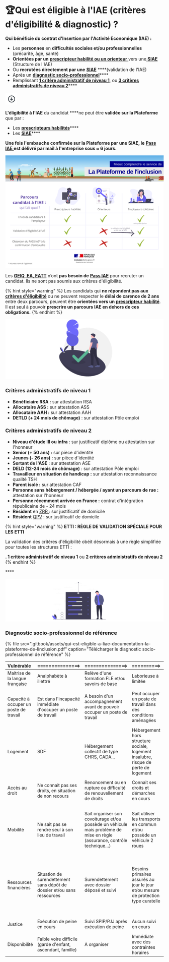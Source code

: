 # 🏆Qui est éligible à l'IAE \(critères d'éligibilité & diagnostic\) ?

**Qui bénéficie du contrat d'Insertion par l'Activité Economique \(IAE\) :**

* Les **personnes** en **difficultés sociales et/ou professionnelles** \(précarité, âge, santé\)
* **Orientées par un** [**prescripteur habilité ou un orienteur** ](pourquoi-une-plateforme-de-linclusion/qui-sont-les-differents-prescripteurs/)vers une[ **SIAE**](pourquoi-une-plateforme-de-linclusion/qui-sont-les-employeurs-solidaires.md) \(Structure de l'IAE\)
* Ou **recrutées directement par une** [**SIAE**](pourquoi-une-plateforme-de-linclusion/qui-sont-les-employeurs-solidaires.md) ****\(validation de l'IAE\)
* Après un [**diagnostic socio-professionnel**](qui-est-eligible-iae-criteres-eligibilite.md#diagnostic_de_reference)\*\*\*\*
* Remplissant [**1 critère administratif de niveau 1**](qui-est-eligible-iae-criteres-eligibilite.md#criteres-administratifs-de-niveau-1), ou [**3 critères administratifs de niveau 2**](qui-est-eligible-iae-criteres-eligibilite.md#criteres-administratifs-de-niveau-2)\*\*\*\*

![](.gitbook/assets/capture-de-cran-2020-06-23-a-13.51.12.png)

**L'éligibilité à l’IAE** du candidat ****ne peut être **validée sur la Plateforme** que par : 

* Les [**prescripteurs habilités**](pourquoi-une-plateforme-de-linclusion/qui-sont-les-differents-prescripteurs/prescripteur-habilite.md)\*\*\*\*
* Les [**SIAE**](pourquoi-une-plateforme-de-linclusion/qui-sont-les-employeurs-solidaires.md)\*\*\*\*

**Une fois l'embauche confirmée sur la Plateforme par une SIAE, le** [**Pass IAE** ](pourquoi-une-plateforme-de-linclusion/pass-iae-agrement-plus-simple-cest-a-dire.md)**est délivré par mail à l'entreprise sous ≈ 6 jours.**

![](.gitbook/assets/copie-de-parcours-candidat-a-liae-_-qui-fait-quoi-_-1-.png)



Les [**GEIQ, EA, EATT**](pourquoi-une-plateforme-de-linclusion/qui-sont-les-employeurs-solidaires.md#comment-se-reperer-entre-les-differents-employeurs-solidaires) n’ont **pas besoin de** [**Pass IAE**](pourquoi-une-plateforme-de-linclusion/pass-iae-agrement-plus-simple-cest-a-dire.md) pour recruter un candidat. Ils ne sont pas soumis aux critères d'éligibilité.

{% hint style="warning" %}
Les candidats qui **ne répondent pas aux** [**critères d'éligibilité**](qui-est-eligible-iae-criteres-eligibilite.md#criteres-administratifs-de-niveau-1) ou ne peuvent respecter le **délai de carence de 2 ans** entre deux parcours, peuvent être **orientées vers un** [**prescripteur habilité**](pourquoi-une-plateforme-de-linclusion/qui-sont-les-differents-prescripteurs/prescripteur-habilite.md). Il est seul à pouvoir **prescrire un parcours IAE en dehors de ces obligations.**
{% endhint %}

![](.gitbook/assets/capture-de-cran-2020-06-23-a-15.46.23.png)

### Critères administratifs de niveau 1

* **Bénéficiaire RSA :** sur attestation RSA
* **Allocataire ASS :** sur attestation ASS
* **Allocataire AAH :** sur attestation AAH
* **DETLD \(+ 24 mois de chômage\)** : sur attestation Pôle emploi

### Critères administratifs de niveau 2

* **Niveau d'étude III ou infra** : sur justificatif diplôme ou attestation sur l'honneur
* **Senior \(+ 50 ans\) :** sur pièce d'identité
* **Jeunes \(- 26 ans\) :** sur pièce d'identité
* **Sortant de l'ASE** : sur attestation ASE
* **DELD \(12-24 mois de chômage\)** : sur attestation Pôle emploi
* **Travailleur en situation de handicap :** sur attestation reconnaissance qualité TSH
* **Parent isolé :** sur attestation CAF 
* **Personne sans hébergement / hébergée / ayant un parcours de rue :** attestation sur l'honneur
* **Personne récemment arrivée en France :** contrat d'intégration républicaine de - 24 mois
* **Résident** en [ZRR ](https://www.data.gouv.fr/fr/datasets/zones-de-revitalisation-rurale-zrr/): sur justificatif de domicile
* **Résident** [QPV](https://sig.ville.gouv.fr/) : sur justificatif de domicile

{% hint style="warning" %}
**ETTI : RÈGLE DE VALIDATION SPÉCIALE POUR LES ETTI**

La validation des critères d'éligibilité obéit désormais à une règle simplifiée pour toutes les structures ETTI :

**. 1 critère administratif de niveau 1** ou **2 critères administratifs de niveau 2**
{% endhint %}

\*\*\*\*

![](.gitbook/assets/capture-de-cran-2020-06-23-a-15.46.55.png)

### Diagnostic socio-professionnel de référence <a id="diagnostic_de_reference"></a>

{% file src=".gitbook/assets/qui-est-eligible-a-liae-documentation-la-plateforme-de-linclusion.pdf" caption="Télécharger le diagnostic socio-professionnel de référence" %}

| Vulnérable | ===============&gt; | ===============&gt; | ==========&gt; | Disponible |
| :--- | :--- | :--- | :--- | :--- |
| Maitrise de la langue française | Analphabète à illettré | Relève d'une formation FLE et/ou savoirs de base | Laborieuse à limitée | Bonne à parfaite |
| Capacité à occuper un poste de travail | Est dans l'incapacité immédiate d'occuper un poste de travail | A besoin d'un accompagnement avant de pouvoir occuper un poste de travail | Peut occuper un poste de travail dans des conditions aménagées | Peut occuper un poste de travail dans des conditions ordinaires |
| Logement | SDF | Hébergement collectif de type CHRS, CADA... | Hébergement hors structure sociale, logement insalubre, risque de perte de logement | Logement stable |
| Accès au droit | Ne connait pas ses droits, en situation de non recours | Renoncement ou en rupture ou difficulté de renouvellement de droits | Connait ses droits et démarches en cours | Bénéficie des droits afférents à sa situation |
| Mobilité | Ne sait pas se rendre seul à son lieu de travail | Sait organiser son covoiturage et/ou possède un véhicule mais problème de mise en règle \(assurance, contrôle technique…\) | Sait utiliser les transports en commun et/ou possède un véhicule 2 roues | Possède un véhicule et permis de conduire conformes et covoitureur possible |
| Ressources financières | Situation de surendettement sans dépôt de dossier et/ou sans ressources | Surendettement avec dossier déposé et suivi | Besoins primaires assurés au jour le jour et/ou mesure de protection type curatelle | Sait gérer son budget, avec capacité de financer par exemple un permis de conduire |
| Justice | Exécution de peine en cours | Suivi SPIP/PJJ après exécution de peine | Aucun suivi en cours | Aucun suivi en cours |
| Disponibilité | Faible voire difficile \(garde d'enfant, ascendant, famille\) | A organiser | Immédiate avec des contraintes horaires | Immédiate et sans contraintes horaires |

